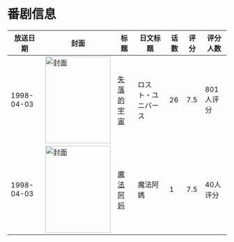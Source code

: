 # 番剧信息

|放送日期|封面|标题|日文标题|话数|评分|评分人数|
|---|---|---|---|---|---|---|
|1998-04-03|<img src="https://lain.bgm.tv/pic/cover/c/3c/e3/4400_473Z4.jpg" alt="封面" style="width:150px;height:200px;object-fit:cover;">|[失落的宇宙](https://bangumi.tv/subject/4400)|ロスト・ユニバース|26|7.5|801人评分|
|1998-04-03|<img src="https://lain.bgm.tv/pic/cover/c/f5/b9/54579_488AF.jpg" alt="封面" style="width:150px;height:200px;object-fit:cover;">|[魔法阿妈](https://bangumi.tv/subject/54579)|魔法阿媽|1|7.5|40人评分|
